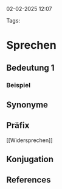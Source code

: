 
02-02-2025 12:07


Tags:

# Sprechen


## Bedeutung 1



### Beispiel



## Synonyme



## Präfix

[[Widersprechen]]
## Konjugation


## References
